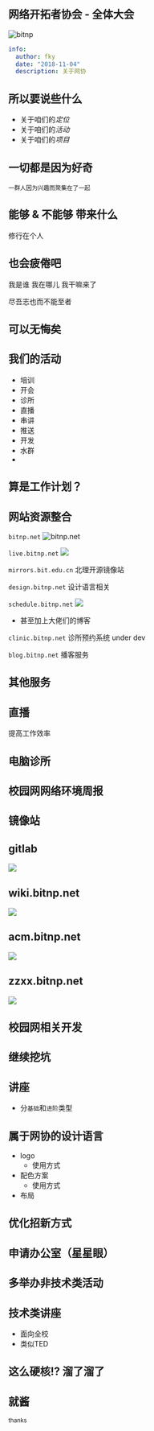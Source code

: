 ## 网络开拓者协会 - 全体大会

![bitnp](images/bitnp.png)


```yaml
info:
  author: fky
  date: "2018-11-04"
  description: 关于网协
```


## 所以要说些什么

- 关于咱们的*定位*
- 关于咱们的*活动*
- 关于咱们的*项目*


## 一切都是因为好奇

<small>一群人因为兴趣而聚集在了一起</small>
<!-- 希望继续保持下去 -->



## 能够 & 不能够 带来什么

修行在个人


## 也会疲倦吧

我是谁
我在哪儿
我干嘛来了


尽吾志也而不能至者
## 可以无悔矣




## 我们的活动

- 培训
- 开会
- 诊所
- 直播
- 串讲
- 推送
- 开发
- 水群
- 



## 算是工作计划？


## 网站资源整合


`bitnp.net`
![bitnp.net](images/bitnp.net.png)


`live.bitnp.net`
![](management/2018-11-4/reveal/images/live.bitnp.net.png)


`mirrors.bit.edu.cn`
北理开源镜像站


`design.bitnp.net`
设计语言相关


`schedule.bitnp.net`
![](management/2018-11-4/reveal/images/schedule.bitnp.net.png)
- 甚至加上大佬们的博客


`clinic.bitnp.net`
诊所预约系统
under dev


`blog.bitnp.net`
播客服务


## 其他服务


## 直播
提高工作效率


## 电脑诊所


## 校园网网络环境周报


## 镜像站


## gitlab
![](management/2018-11-4/reveal/images/git.bitnp.net.png)


## wiki.bitnp.net
![](management/2018-11-4/reveal/images/wiki.bitnp.net.png)


## acm.bitnp.net
![](management/2018-11-4/reveal/images/acm.bitnp.net.png)


## zzxx.bitnp.net
![](management/2018-11-4/reveal/images/zzxx.bitnp.net.png)


## 校园网相关开发


## 继续挖坑


## 讲座
- 分`基础`和`进阶`类型


## 属于网协的设计语言
- logo
    - 使用方式 
- 配色方案
    - 使用方式
- 布局


## 优化招新方式


## 申请办公室（星星眼）


## 多举办非技术类活动


## 技术类讲座
- 面向全校
- 类似TED


## 这么硬核!? 溜了溜了



## 就酱

<small>thanks</small>